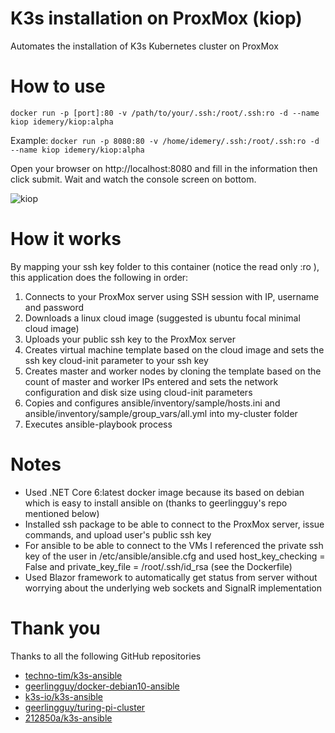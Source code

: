 # K3s installation on ProxMox (kiop)
Automates the installation of K3s Kubernetes cluster on ProxMox

# How to use
```docker run -p [port]:80 -v /path/to/your/.ssh:/root/.ssh:ro -d --name kiop idemery/kiop:alpha```

Example:
```docker run -p 8080:80 -v /home/idemery/.ssh:/root/.ssh:ro -d --name kiop idemery/kiop:alpha```

Open your browser on http://localhost:8080 and fill in the information then click submit. Wait and watch the console screen on bottom.

![kiop](https://github.com/idemery/kiop/blob/master/Screen%20Shot%202022-04-05%20at%201.52.03%20PM.png)

# How it works
By mapping your ssh key folder to this container (notice the read only :ro ), this application does the following in order: 

1. Connects to your ProxMox server using SSH session with IP, username and password
2. Downloads a linux cloud image (suggested is ubuntu focal minimal cloud image)
3. Uploads your public ssh key to the ProxMox server
4. Creates virtual machine template based on the cloud image and sets the ssh key cloud-init parameter to your ssh key
5. Creates master and worker nodes by cloning the template based on the count of master and worker IPs entered and sets the network configuration and disk size using cloud-init parameters
6. Copies and configures ansible/inventory/sample/hosts.ini and ansible/inventory/sample/group_vars/all.yml into my-cluster folder 
7. Executes ansible-playbook process

# Notes
- Used .NET Core 6:latest docker image because its based on debian which is easy to install ansible on (thanks to geerlingguy's repo mentioned below)
- Installed ssh package to be able to connect to the ProxMox server, issue commands, and upload user's public ssh key
- For ansible to be able to connect to the VMs I referenced the private ssh key of the user in /etc/ansible/ansible.cfg and used host_key_checking = False and private_key_file = /root/.ssh/id_rsa (see the Dockerfile)
- Used Blazor framework to automatically get status from server without worrying about the underlying web sockets and SignalR implementation

# Thank you
Thanks to all the following GitHub repositories
* [techno-tim/k3s-ansible](https://github.com/techno-tim/k3s-ansible)
* [geerlingguy/docker-debian10-ansible](https://github.com/geerlingguy/docker-debian10-ansible)
* [k3s-io/k3s-ansible](https://github.com/k3s-io/k3s-ansible)
* [geerlingguy/turing-pi-cluster](https://github.com/geerlingguy/turing-pi-cluster)
* [212850a/k3s-ansible](https://github.com/212850a/k3s-ansible) 




